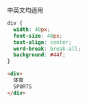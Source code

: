 

中英文均适用

```css
div {
  width: 40px;
  font-size: 40px;
  text-align: center;
  word-break: break-all;
  background: #44f;
}
```



```html
<div>
  体育
  SPORTS
</div>
```

